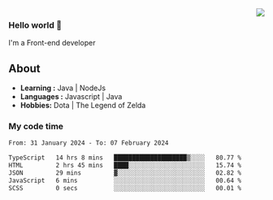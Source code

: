 <img align='right' src="https://github-readme-stats.vercel.app/api?username=jumodada&show_icons=true&theme=vue">

### Hello world 👋

I'm a Front-end developer 
    
## About
-  **Learning :** Java | NodeJs
-  **Languages :** Javascript | Java
-  **Hobbies:** Dota | The Legend of Zelda

### My code time

<!--START_SECTION:waka-->

```txt
From: 31 January 2024 - To: 07 February 2024

TypeScript   14 hrs 8 mins   ████████████████████▒░░░░   80.77 %
HTML         2 hrs 45 mins   ████░░░░░░░░░░░░░░░░░░░░░   15.74 %
JSON         29 mins         ▓░░░░░░░░░░░░░░░░░░░░░░░░   02.82 %
JavaScript   6 mins          ░░░░░░░░░░░░░░░░░░░░░░░░░   00.64 %
SCSS         0 secs          ░░░░░░░░░░░░░░░░░░░░░░░░░   00.01 %
```

<!--END_SECTION:waka-->
